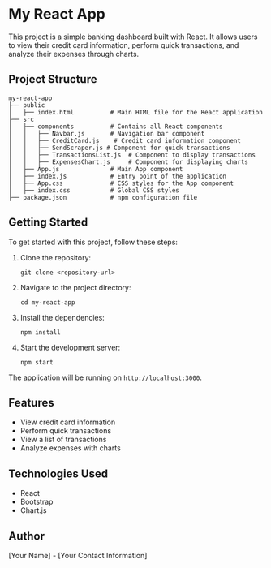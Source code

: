 # My React App

This project is a simple banking dashboard built with React. It allows users to view their credit card information, perform quick transactions, and analyze their expenses through charts.

## Project Structure

```
my-react-app
├── public
│   ├── index.html          # Main HTML file for the React application
├── src
│   ├── components          # Contains all React components
│   │   ├── Navbar.js       # Navigation bar component
│   │   ├── CreditCard.js    # Credit card information component
│   │   ├── SendScraper.js # Component for quick transactions
│   │   ├── TransactionsList.js  # Component to display transactions
│   │   ├── ExpensesChart.js     # Component for displaying charts
│   ├── App.js              # Main App component
│   ├── index.js            # Entry point of the application
│   ├── App.css             # CSS styles for the App component
│   ├── index.css           # Global CSS styles
├── package.json            # npm configuration file
```

## Getting Started

To get started with this project, follow these steps:

1. Clone the repository:
   ```
   git clone <repository-url>
   ```

2. Navigate to the project directory:
   ```
   cd my-react-app
   ```

3. Install the dependencies:
   ```
   npm install
   ```

4. Start the development server:
   ```
   npm start
   ```

The application will be running on `http://localhost:3000`.

## Features

- View credit card information
- Perform quick transactions
- View a list of transactions
- Analyze expenses with charts

## Technologies Used

- React
- Bootstrap
- Chart.js

## Author

[Your Name] - [Your Contact Information]